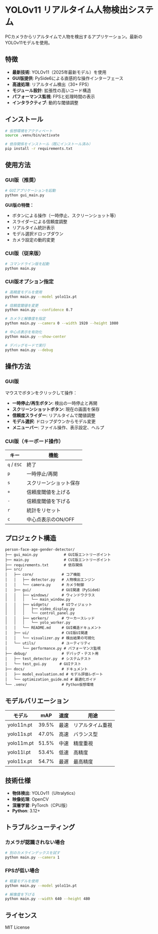 # YOLOv11 リアルタイム人物検出システム

PCカメラからリアルタイムで人物を検出するアプリケーション。最新のYOLOv11モデルを使用。

## 特徴

- **最新技術**: YOLOv11（2025年最新モデル）を使用
- **GUI版提供**: PySide6による直感的な操作インターフェース
- **高速処理**: リアルタイム検出（30+ FPS）
- **モジュール設計**: 拡張性の高いコード構造
- **パフォーマンス監視**: FPSと処理時間の表示
- **インタラクティブ**: 動的な閾値調整

## インストール

```bash
# 仮想環境をアクティベート
source .venv/bin/activate

# 依存関係をインストール（既にインストール済み）
pip install -r requirements.txt
```

## 使用方法

### GUI版（推奨）

```bash
# GUIアプリケーションを起動
python gui_main.py
```

**GUI版の特徴：**
- ボタンによる操作（一時停止、スクリーンショット等）
- スライダーによる信頼度調整
- リアルタイム統計表示
- モデル選択ドロップダウン
- カメラ設定の動的変更

### CUI版（従来版）

```bash
# コマンドライン版を起動
python main.py
```

### CUI版オプション指定

```bash
# 高精度モデルを使用
python main.py --model yolo11x.pt

# 信頼度閾値を変更
python main.py --confidence 0.7

# カメラと解像度を指定
python main.py --camera 0 --width 1920 --height 1080

# 中心点表示を有効化
python main.py --show-center

# デバッグモードで実行
python main.py --debug
```

## 操作方法

### GUI版
マウスでボタンをクリックして操作：
- **一時停止/再生ボタン**: 検出の一時停止と再開
- **スクリーンショットボタン**: 現在の画面を保存
- **信頼度スライダー**: リアルタイムで閾値調整
- **モデル選択**: ドロップダウンからモデル変更
- **メニューバー**: ファイル操作、表示設定、ヘルプ

### CUI版（キーボード操作）
| キー | 機能 |
|------|------|
| `q` / `ESC` | 終了 |
| `p` | 一時停止/再開 |
| `s` | スクリーンショット保存 |
| `+` | 信頼度閾値を上げる |
| `-` | 信頼度閾値を下げる |
| `r` | 統計をリセット |
| `c` | 中心点表示のON/OFF |

## プロジェクト構造

```
person-face-age-gender-detector/
├── gui_main.py            # GUI版エントリーポイント
├── main.py                # CUI版エントリーポイント
├── requirements.txt       # 依存関係
├── src/
│   ├── core/             # コア機能
│   │   ├── detector.py   # 人物検出エンジン
│   │   └── camera.py     # カメラ制御
│   ├── gui/              # GUI関連（PySide6）
│   │   ├── windows/      # ウィンドウクラス
│   │   │   └── main_window.py
│   │   ├── widgets/      # UIウィジェット
│   │   │   ├── video_display.py
│   │   │   └── control_panel.py
│   │   ├── workers/      # ワーカースレッド
│   │   │   └── yolo_worker.py
│   │   └── README.md     # GUI構造ドキュメント
│   ├── ui/               # CUI版UI関連
│   │   └── visualizer.py # 検出結果の可視化
│   └── utils/            # ユーティリティ
│       └── performance.py # パフォーマンス監視
├── debug/                # デバッグ・テスト用
│   ├── test_detector.py  # システムテスト
│   └── test_gui.py      # GUIテスト
├── docs/                 # ドキュメント
│   ├── model_evaluation.md # モデル評価レポート
│   └── optimization_guide.md # 最適化ガイド
└── .venv/                # Python仮想環境
```

## モデルバリエーション

| モデル | mAP | 速度 | 用途 |
|--------|-----|------|------|
| yolo11n.pt | 39.5% | 最速 | リアルタイム重視 |
| yolo11s.pt | 47.0% | 高速 | バランス型 |
| yolo11m.pt | 51.5% | 中速 | 精度重視 |
| yolo11l.pt | 53.4% | 低速 | 高精度 |
| yolo11x.pt | 54.7% | 最遅 | 最高精度 |

## 技術仕様

- **物体検出**: YOLOv11（Ultralytics）
- **映像処理**: OpenCV
- **深層学習**: PyTorch（CPU版）
- **Python**: 3.12+

## トラブルシューティング

### カメラが認識されない場合
```bash
# 別のカメラインデックスを試す
python main.py --camera 1
```

### FPSが低い場合
```bash
# 軽量モデルを使用
python main.py --model yolo11n.pt

# 解像度を下げる
python main.py --width 640 --height 480
```

## ライセンス

MIT License